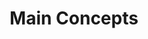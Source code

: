 ---
title: "Main Concepts"
draft: false
area: concepts
cascade:
    area: concepts
    draft: false
---